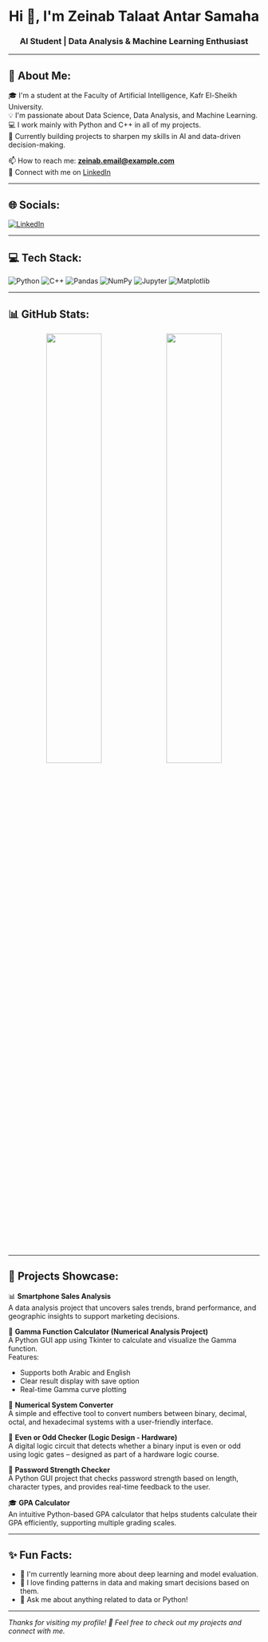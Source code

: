 <h1 align="center">Hi 👋, I'm Zeinab Talaat Antar Samaha</h1>
<h3 align="center">AI Student | Data Analysis & Machine Learning Enthusiast</h3>

---

## 🧠 About Me:

🎓 I'm a student at the Faculty of Artificial Intelligence, Kafr El-Sheikh University.  
💡 I'm passionate about Data Science, Data Analysis, and Machine Learning.  
💻 I work mainly with Python and C++ in all of my projects.  
🚀 Currently building projects to sharpen my skills in AI and data-driven decision-making.  

📫 How to reach me: **zeinab.email@example.com**  
🔗 Connect with me on [LinkedIn](https://www.linkedin.com/in/zeinab-samaha-8887b332a)

---

## 🌐 Socials:

[![LinkedIn](https://img.shields.io/badge/LinkedIn-%230077B5.svg?&style=for-the-badge&logo=linkedin&logoColor=white)](https://www.linkedin.com/in/zeinab-samaha-8887b332a)

---

## 💻 Tech Stack:

![Python](https://img.shields.io/badge/Python-3776AB?style=for-the-badge&logo=python&logoColor=white)
![C++](https://img.shields.io/badge/C++-00599C?style=for-the-badge&logo=c%2b%2b&logoColor=white)
![Pandas](https://img.shields.io/badge/Pandas-150458?style=for-the-badge&logo=pandas&logoColor=white)
![NumPy](https://img.shields.io/badge/Numpy-013243?style=for-the-badge&logo=numpy&logoColor=white)
![Jupyter](https://img.shields.io/badge/Jupyter-F37626?style=for-the-badge&logo=jupyter&logoColor=white)
![Matplotlib](https://img.shields.io/badge/Matplotlib-11557C?style=for-the-badge&logo=matplotlib&logoColor=white)

---

## 📊 GitHub Stats:

<div align="center">
  <img src="https://github-readme-stats.vercel.app/api?username=zeinab-samaha&show_icons=true&theme=tokyonight" width="47%"/>
  <img src="https://github-readme-stats.vercel.app/api/top-langs/?username=zeinab-samaha&layout=compact&theme=tokyonight" width="47%"/>
</div>

---

## 📁 Projects Showcase:

📊 **Smartphone Sales Analysis**  
A data analysis project that uncovers sales trends, brand performance, and geographic insights to support marketing decisions.

🧮 **Gamma Function Calculator (Numerical Analysis Project)**  
A Python GUI app using Tkinter to calculate and visualize the Gamma function.  
Features:
- Supports both Arabic and English
- Clear result display with save option
- Real-time Gamma curve plotting

🔢 **Numerical System Converter**  
A simple and effective tool to convert numbers between binary, decimal, octal, and hexadecimal systems with a user-friendly interface.

🧠 **Even or Odd Checker (Logic Design - Hardware)**  
A digital logic circuit that detects whether a binary input is even or odd using logic gates – designed as part of a hardware logic course.

🔐 **Password Strength Checker**  
A Python GUI project that checks password strength based on length, character types, and provides real-time feedback to the user.

🎓 **GPA Calculator**  
An intuitive Python-based GPA calculator that helps students calculate their GPA efficiently, supporting multiple grading scales.

---

## ✨ Fun Facts:

- 🌱 I'm currently learning more about deep learning and model evaluation.  
- 🧠 I love finding patterns in data and making smart decisions based on them.  
- 💬 Ask me about anything related to data or Python!

---

*Thanks for visiting my profile! 💙 Feel free to check out my projects and connect with me.*
